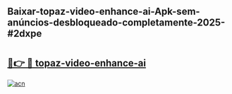 ## Baixar-topaz-video-enhance-ai-Apk-sem-anúncios-desbloqueado-completamente-2025-#2dxpe

# <h2><a href="https://ainizakaria.my?title=topaz-video-enhance-ai&ref=20M">🔗👉 🔴 topaz-video-enhance-ai</a></h2>

[![acn](https://github.com/user-attachments/assets/0f9c940e-d8b0-45ae-aac7-cd30a18b3e1c)](https://ainizakaria.my?title=topaz-video-enhance-ai&ref=20M)

